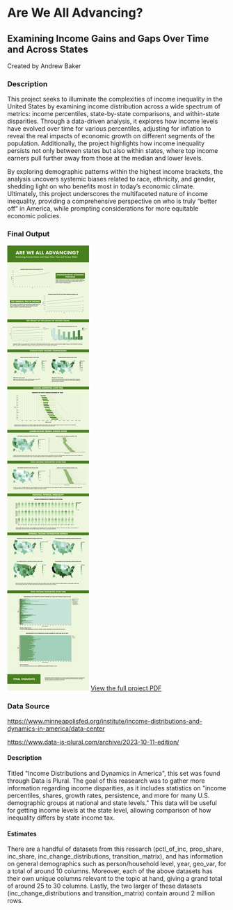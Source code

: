 # Are We All Advancing?

## Examining Income Gains and Gaps Over Time and Across States

Created by Andrew Baker

### Description

This project seeks to illuminate the complexities of income inequality in the United States by examining income distribution across a wide spectrum of metrics: income percentiles, state-by-state comparisons, and within-state disparities. Through a data-driven analysis, it explores how income levels have evolved over time for various percentiles, adjusting for inflation to reveal the real impacts of economic growth on different segments of the population. Additionally, the project highlights how income inequality persists not only between states but also within states, where top income earners pull further away from those at the median and lower levels.

By exploring demographic patterns within the highest income brackets, the analysis uncovers systemic biases related to race, ethnicity, and gender, shedding light on who benefits most in today’s economic climate. Ultimately, this project underscores the multifaceted nature of income inequality, providing a comprehensive perspective on who is truly “better off” in America, while prompting considerations for more equitable economic policies.

### Final Output
![Project Screenshot](static_final/Are%20We%20Better%20Off_%20FINAL.png)
[View the full project PDF](./static_final/Are%20We%20Better%20Off_%20FINAL.pdf)

### Data Source

https://www.minneapolisfed.org/institute/income-distributions-and-dynamics-in-america/data-center

https://www.data-is-plural.com/archive/2023-10-11-edition/

#### Description
Titled "Income Distributions and Dynamics in America", this set was found through Data is Plural. The goal of this reasearch was to gather more information regarding income disparities, as it includes statistics on "income percentiles, shares, growth rates, persistence, and more for many U.S. demographic groups at national and state levels." This data will be useful for getting income levels at the state level, allowing comparison of how inequality differs by state income tax.

#### Estimates
There are a handful of datasets from this research (pctl_of_inc, prop_share, inc_share, inc_change_distributions, transition_matrix), and has information on general demographics such as person/household level, year, geo_var, for a total of around 10 columns. Moreover, each of the above datasets has their own unique columns relevant to the topic at hand, giving a grand total of around 25 to 30 columns. Lastly, the two larger of these datasets (inc_change_distributions and transition_matrix) contain around 2 million rows.


